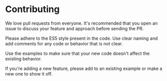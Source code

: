 # Contributing

We love pull requests from everyone. It's recommended that you open
an issue to discuss your feature and approach before sending the PR.

Please adhere to the ES5 style present in the code. Use clear naming and add
comments for any code or behavior that is not clear.

Use the examples to make sure that your new code doesn't affect the existing
behavior.

If you're adding a new feature, please add to an existing example or make a
new one to show it off.